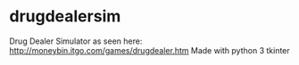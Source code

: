 # drugdealersim
Drug Dealer Simulator as seen here: http://moneybin.itgo.com/games/drugdealer.htm
Made with python 3 tkinter
